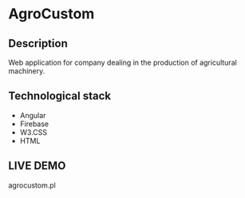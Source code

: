 # AgroCustom

## Description
Web application for company dealing in the production of agricultural machinery.

## Technological stack
- Angular 
- Firebase
- W3.CSS
- HTML

## LIVE DEMO
agrocustom.pl

